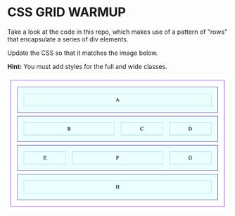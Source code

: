 # CSS GRID WARMUP

Take a look at the code in this repo, which makes use of a pattern of "rows" that encapsulate a series of div elements.

Update the CSS so that it matches the image below.

**Hint:** You must add styles for the full and wide classes.

![complex layout](assets/complex-layout.png)
